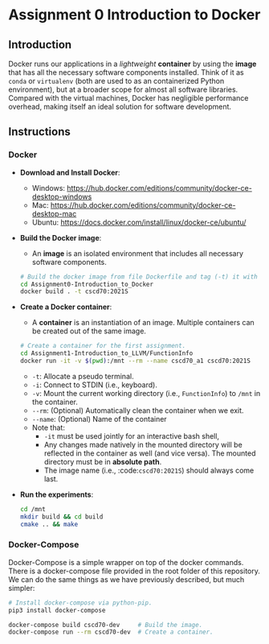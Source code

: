 # Assignment 0 Introduction to Docker

## Introduction

Docker runs our applications in a *lightweight* **container** by using the
**image** that has all the necessary software components installed. Think of it
as `conda` or `virtualenv` (both are used to as an containerized Python
environment), but at a broader scope for almost all software libraries. Compared
with the virtual machines, Docker has negligible performance overhead, making
itself an ideal solution for software development.

## Instructions

### Docker

- **Download and Install Docker**:
  - Windows: https://hub.docker.com/editions/community/docker-ce-desktop-windows
  - Mac: https://hub.docker.com/editions/community/docker-ce-desktop-mac
  - Ubuntu: https://docs.docker.com/install/linux/docker-ce/ubuntu/
- **Build the Docker image**:
  - An **image** is an isolated environment that includes all necessary software
    components.
  ```Bash
  # Build the docker image from file Dockerfile and tag (-t) it with name `cscd70:2021S`.
  cd Assignment0-Introduction_to_Docker
  docker build . -t cscd70:2021S
  ```
- **Create a Docker container**:
  - A **container** is an instantiation of an image. Multiple containers can be
    created out of the same image.
  ```Bash
  # Create a container for the first assignment.
  cd Assignment1-Introduction_to_LLVM/FunctionInfo
  docker run -it -v $(pwd):/mnt --rm --name cscd70_a1 cscd70:2021S
  ```
  - `-t`: Allocate a pseudo terminal.
  - `-i`: Connect to STDIN (i.e., keyboard).
  - `-v`: Mount the current working directory (i.e., `FunctionInfo`) to `/mnt`
    in the container.
  - `--rm`: (Optional) Automatically clean the container when we exit.
  - `--name`: (Optional) Name of the container
  - Note that:
    - `-it` must be used jointly for an interactive bash shell,
    - Any changes made natively in the mounted directory will be reflected in
      the container as well (and vice versa). The mounted directory must be in
      **absolute path**.
    - The image name (i.e., :code:`cscd70:2021S`) should always come last.

- **Run the experiments**:
  ```Bash
  cd /mnt
  mkdir build && cd build
  cmake .. && make
  ```

### Docker-Compose
 
Docker-Compose is a simple wrapper on top of the docker commands. There is a
docker-compose file provided in the root folder of this repository. We can do
the same things as we have previously described, but much simpler:

```Bash
# Install docker-compose via python-pip.
pip3 install docker-compose

docker-compose build cscd70-dev     # Build the image.
docker-compose run --rm cscd70-dev  # Create a container.
```
